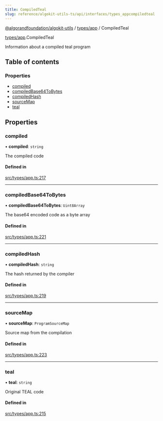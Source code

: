 ```yaml
---
title: CompiledTeal
slug: reference/algokit-utils-ts/api/interfaces/types_appcompiledteal
---
```

[@algorandfoundation/algokit-utils](/reference/algokit-utils-ts/api/overview) / [types/app](/reference/algokit-utils-ts/api/modules/types_app/) / CompiledTeal



[types/app](/reference/algokit-utils-ts/api/modules/types_app/).CompiledTeal

Information about a compiled teal program

## Table of contents

### Properties

- [compiled](#compiled)
- [compiledBase64ToBytes](#compiledbase64tobytes)
- [compiledHash](#compiledhash)
- [sourceMap](#sourcemap)
- [teal](#teal)

## Properties

### compiled

• **compiled**: `string`

The compiled code

#### Defined in

[src/types/app.ts:217](https://github.com/algorandfoundation/algokit-utils-ts/blob/main/src/types/app.ts#L217)

___

### compiledBase64ToBytes

• **compiledBase64ToBytes**: `Uint8Array`

The base64 encoded code as a byte array

#### Defined in

[src/types/app.ts:221](https://github.com/algorandfoundation/algokit-utils-ts/blob/main/src/types/app.ts#L221)

___

### compiledHash

• **compiledHash**: `string`

The hash returned by the compiler

#### Defined in

[src/types/app.ts:219](https://github.com/algorandfoundation/algokit-utils-ts/blob/main/src/types/app.ts#L219)

___

### sourceMap

• **sourceMap**: `ProgramSourceMap`

Source map from the compilation

#### Defined in

[src/types/app.ts:223](https://github.com/algorandfoundation/algokit-utils-ts/blob/main/src/types/app.ts#L223)

___

### teal

• **teal**: `string`

Original TEAL code

#### Defined in

[src/types/app.ts:215](https://github.com/algorandfoundation/algokit-utils-ts/blob/main/src/types/app.ts#L215)